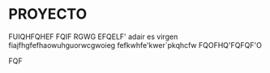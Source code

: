 # PROYECTO
FUIQHFQHEF
FQIF
RGWG
EFQELF'
adair es virgen
fiajfhgfefhaowuhguorwcgwoieg
fefkwhfe'kwer´pkqhcfw
FQOFHQ'FQFQF'O

FQF
